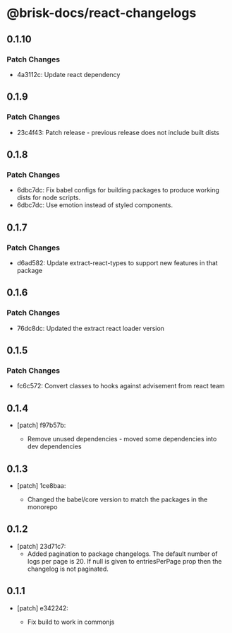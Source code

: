 # @brisk-docs/react-changelogs

## 0.1.10

### Patch Changes

- 4a3112c: Update react dependency

## 0.1.9

### Patch Changes

- 23c4f43: Patch release - previous release does not include built dists

## 0.1.8

### Patch Changes

- 6dbc7dc: Fix babel configs for building packages to produce working dists for node scripts.
- 6dbc7dc: Use emotion instead of styled components.

## 0.1.7

### Patch Changes

- d6ad582: Update extract-react-types to support new features in that package

## 0.1.6

### Patch Changes

- 76dc8dc: Updated the extract react loader version

## 0.1.5

### Patch Changes

- fc6c572: Convert classes to hooks against advisement from react team

## 0.1.4

- [patch] f97b57b:

  - Remove unused dependencies - moved some dependencies into dev dependencies

## 0.1.3

- [patch] 1ce8baa:

  - Changed the babel/core version to match the packages in the monorepo

## 0.1.2

- [patch] 23d71c7:
  - Added pagination to package changelogs. The default number of logs per page is 20. If null is given to entriesPerPage prop then the changelog is not paginated.

## 0.1.1

- [patch] e342242:

  - Fix build to work in commonjs
